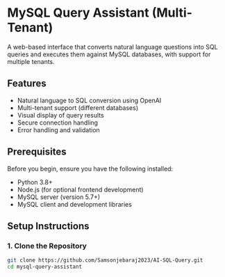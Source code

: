 # MySQL Query Assistant (Multi-Tenant)

A web-based interface that converts natural language questions into SQL queries and executes them against MySQL databases, with support for multiple tenants.

## Features

- Natural language to SQL conversion using OpenAI
- Multi-tenant support (different databases)
- Visual display of query results
- Secure connection handling
- Error handling and validation

## Prerequisites

Before you begin, ensure you have the following installed:

- Python 3.8+
- Node.js (for optional frontend development)
- MySQL server (version 5.7+)
- MySQL client and development libraries

## Setup Instructions

### 1. Clone the Repository

```bash
git clone https://github.com/Samsonjebaraj2023/AI-SQL-Query.git
cd mysql-query-assistant
```
